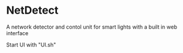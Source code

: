 # NetDetect

A network detector and contol unit for smart lights with a built in web interface

Start UI with "UI.sh"

